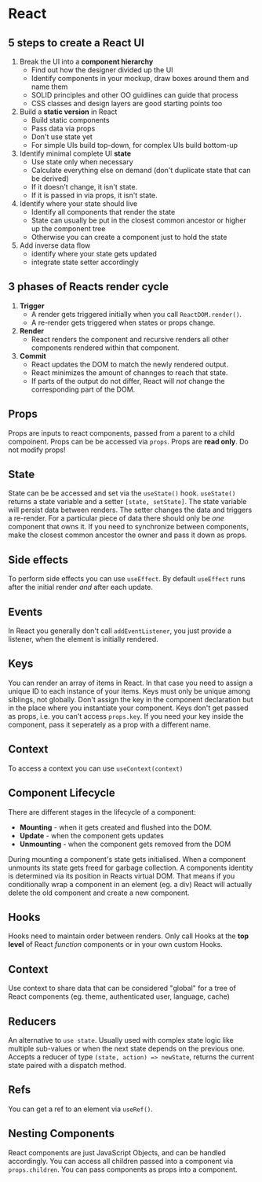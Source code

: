 # React

## 5 steps to create a React UI

1. Break the UI into a **component hierarchy**
   - Find out how the designer divided up the UI
   - Identify components in your mockup, draw boxes around them and name them
   - SOLID principles and other OO guidlines can guide that process
   - CSS classes and design layers are good starting points too
2. Build a **static version** in React
   - Build static components
   - Pass data via props
   - Don't use state yet
   - For simple UIs build top-down, for complex UIs build bottom-up
3. Identify minimal complete UI **state**
   - Use state only when necessary
   - Calculate everything else on demand (don't duplicate state that can be derived)
   - If it doesn't change, it isn't state.
   - If it is passed in via props, it isn't state.
4. Identify where your state should live
   - Identify all components that render the state
   - State can usually be put in the closest common ancestor or higher up the component tree
   - Otherwise you can create a component just to hold the state
5. Add inverse data flow
   - identify where your state gets updated
   - integrate state setter accordingly

## 3 phases of Reacts render cycle

1. **Trigger**
   - A render gets triggered initially when you call `ReactDOM.render()`.
   - A re-render gets triggered when states or props change.
2. **Render**
   - React renders the component and recursive renders all other components rendered within that component.
3. **Commit**
   - React updates the DOM to match the newly rendered output.
   - React minimizes the amount of channges to reach that state.
   - If parts of the output do not differ, React will _not_ change the corresponding part of the DOM.

## Props

Props are inputs to react components, passed from a parent to a child compoinent.
Props can be be accessed via `props`.
Props are **read only**. Do not modify props!

## State

State can be be accessed and set via the `useState()` hook.
`useState()` returns a state variable and a setter `[state, setState]`.
The state variable will persist data between renders.
The setter changes the data and triggers a re-render.
For a particular piece of data there should only be _one_ component that owns it.
If you need to synchronize between components, make the closest common ancestor the owner and pass it down as props.

## Side effects

To perform side effects you can use `useEffect`.
By default `useEffect` runs after the initial render _and_ after each update.

## Events

In React you generally don't call `addEventListener`, you just provide a listener, when the element is initially rendered.

## Keys

You can render an array of items in React. In that case you need to assign a unique ID to each instance of your items.
Keys must only be unique among siblings, not globally.
Don't assign the key in the component declaration but in the place where you instantiate your component.
Keys don't get passed as props, i.e. you can't access `props.key`. If you need your key inside the component, pass it seperately as a prop with a different name.

## Context

To access a context you can use `useContext(context)`

## Component Lifecycle

There are different stages in the lifecycle of a component:

- **Mounting** - when it gets created and flushed into the DOM.
- **Update** - when the component gets updates
- **Unmounting** - when the component gets removed from the DOM

During mounting a component's state gets initialised.
When a component unmounts its state gets freed for garbage collection.
A components identity is determined via its position in Reacts virtual DOM.
That means if you conditionally wrap a component in an element (eg. a div) React will actually delete the old component and create a new component.

## Hooks

Hooks need to maintain order between renders.
Only call Hooks at the **top level** of React _function_ components or in your own custom Hooks.

## Context

Use context to share data that can be considered "global" for a tree of React components (eg. theme, authenticated user, language, cache)

## Reducers

An alternative to `use state`. Usually used with complex state logic like multiple sub-values or when the next state depends on the previous one.
Accepts a reducer of type `(state, action) => newState`, returns the current state paired with a dispatch method.

## Refs

You can get a ref to an element via `useRef()`.

## Nesting Components

React components are just JavaScript Objects, and can be handled accordingly.
You can access all children passed into a component via `props.children`.
You can pass components as props into a component.
